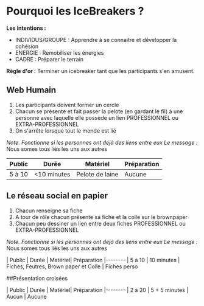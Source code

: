 # Pourquoi les IceBreakers ? 

**Les intentions :**
- INDIVIDUS/GROUPE : Apprendre à se connaitre et développer la cohésion
- ENERGIE : Remobiliser les énergies
- CADRE : Préparer le terrain

**Règle d'or :** Terminer un icebreaker tant que les participants s'en amusent.

## Web Humain
1. Les participants doivent former un cercle
2. Chacun se présente et fait passer la pelote (en gardant le fil) à une personne avec laquelle elle possède un lien PROFESSIONNEL ou EXTRA-PROFESSIONNEL
3. On s'arrête lorsque tout le monde est lié

*Note. Fonctionne si les personnes ont déjà des liens entre eux*
*Le message :* Nous somes tous liés les uns aux autres

| Public | Durée | Matériel|Préparation |
|--------|--------|--------|--------|
| 5 à 10 | <10 minutes | Pelote de laine | Aucune |

## Le réseau social en papier
1. Chacun renseigne sa fiche 
2. A tour de rôle chacun présente sa fiche et la colle sur le brownpaper
3. Chacun peu dessiner un lien entre deux fiches PROFESSIONNEL ou EXTRA-PROFESSIONNEL

*Note. Fonctionne si les personnes ont déjà des liens entre eux*
*Le message :* Nous somes tous liés les uns aux autres

| Public | Durée | Matériel| Préparation
|--------
| 5 à 10 | 10 minutes | Fiches, Feutres, Brown paper et Colle | Fiches perso

##Présentation croisées

| Public | Durée | Matériel| Préparation
|--------
|  2 à 20  |   5 + 5 minutes   |   Aucun  | Aucune